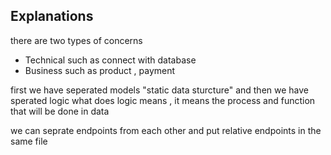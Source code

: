 ## Explanations

there are two types of concerns

* Technical such as connect with database
* Business such as product , payment

first we have seperated models "static data sturcture" and then we have sperated logic 
what does logic means , it means the process and function that will be done in data

we can seprate endpoints from each other and put relative endpoints in the same file